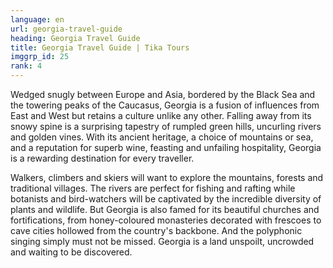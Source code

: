 ```yaml
---
language: en
url: georgia-travel-guide
heading: Georgia Travel Guide
title: Georgia Travel Guide | Tika Tours
imggrp_id: 25
rank: 4
---
```

<div class="row content-row"><!-- 1221 (0)-->

</div>

<div class="row content-row"><!-- 1222 (3)-->
<div class="col-xs-12 col-sm-6 col-md-6"><!-- 1620 -->

Wedged snugly between Europe and Asia, bordered by the Black Sea and the towering
peaks of the Caucasus, Georgia is a fusion of influences from East and West but
retains a culture unlike any other. Falling away from its snowy spine is a surprising
tapestry of rumpled green hills, uncurling rivers and golden vines. With its ancient
heritage, a choice of mountains or sea, and a reputation for superb wine, feasting
and unfailing hospitality, Georgia is a rewarding destination for every traveller.

</div>

<div class="col-xs-12 col-sm-6 col-md-6"><!-- 1621 -->

Walkers, climbers and skiers will want to explore the mountains, forests and traditional
villages. The rivers are perfect for fishing and rafting while botanists and bird\-watchers
will be captivated by the incredible diversity of plants and wildlife. But Georgia
is also famed for its beautiful churches and fortifications, from honey\-coloured
monasteries decorated with frescoes to cave cities hollowed from the country's backbone.
And the polyphonic singing simply must not be missed. Georgia is a land unspoilt,
uncrowded and waiting to be discovered.

</div>

</div>
